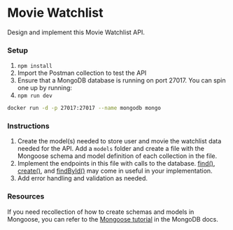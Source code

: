 # Movie Watchlist

Design and implement this Movie Watchlist API.

### Setup

1. `npm install`
2. Import the Postman collection to test the API
3. Ensure that a MongoDB database is running on port 27017. You can spin one up by running:
4. `npm run dev`

```bash
docker run -d -p 27017:27017 --name mongodb mongo
```

### Instructions

1. Create the model(s) needed to store user and movie the watchlist data needed for the API. Add a `models` folder and create a file with the Mongoose schema and model definition of each collection in the file.
2. Implement the endpoints in this file with calls to the database. [find()](<https://mongoosejs.com/docs/api/model.html#Model.find()>), [create()](https://mongoosejs.com/docs/models.html#constructing-documents), and [findById()](<https://mongoosejs.com/docs/api/model.html#Model.findById()>) may come in useful in your implementation.
3. Add error handling and validation as needed.

### Resources

If you need recollection of how to create schemas and models in Mongoose, you can refer to the [Mongoose tutorial](https://www.mongodb.com/docs/drivers/node/current/integrations/mongoose-get-started/#perform-crud-operations) in the MongoDB docs.
